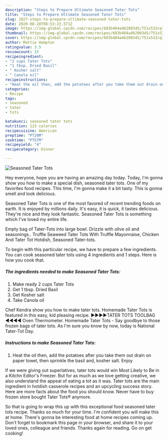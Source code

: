 ```yaml
---
description: "Steps to Prepare Ultimate Seasoned Tater Tots"
title: "Steps to Prepare Ultimate Seasoned Tater Tots"
slug: 1827-steps-to-prepare-ultimate-seasoned-tater-tots
date: 2020-08-28T08:53:23.571Z
image: https://img-global.cpcdn.com/recipes/683b484a4b200345/751x532cq70/seasoned-tater-tots-recipe-main-photo.jpg
thumbnail: https://img-global.cpcdn.com/recipes/683b484a4b200345/751x532cq70/seasoned-tater-tots-recipe-main-photo.jpg
cover: https://img-global.cpcdn.com/recipes/683b484a4b200345/751x532cq70/seasoned-tater-tots-recipe-main-photo.jpg
author: Mattie Hampton
ratingvalue: 3.5
reviewcount: 15
recipeingredient:
- "2 cups Tater Tots"
- "1 tbsp. Dried Basil"
- " Kosher salt"
- " Canola oil"
recipeinstructions:
- "Heat the oil then, add the potatoes after you take them out drain on paper towel, then sprinkle the basil and, kosher salt. Enjoy"
categories:
- Recipe
tags:
- seasoned
- tater
- tots

katakunci: seasoned tater tots 
nutrition: 123 calories
recipecuisine: American
preptime: "PT20M"
cooktime: "PT57M"
recipeyield: "4"
recipecategory: Dinner

---
```



![Seasoned Tater Tots](https://img-global.cpcdn.com/recipes/683b484a4b200345/751x532cq70/seasoned-tater-tots-recipe-main-photo.jpg)

Hey everyone, hope you are having an amazing day today. Today, I'm gonna show you how to make a special dish, seasoned tater tots. One of my favorites food recipes. This time, I'm gonna make it a bit tasty. This is gonna smell and look delicious.

Seasoned Tater Tots is one of the most favored of recent trending foods on earth. It is enjoyed by millions daily. It's easy, it is quick, it tastes delicious. They're nice and they look fantastic. Seasoned Tater Tots is something which I've loved my entire life.

Empty bag of Tater-Tots into large bowl. Drizzle with olive oil and seasonings.. Truffle Seaweed Tater Tots With Truffle Mayonnaise, Chicken And Tater Tot Hotdish, Seasoned Tater-tots.


To begin with this particular recipe, we have to prepare a few ingredients. You can cook seasoned tater tots using 4 ingredients and 1 steps. Here is how you cook that.

<!--inarticleads1-->

##### The ingredients needed to make Seasoned Tater Tots:

1. Make ready 2 cups Tater Tots
1. Get 1 tbsp. Dried Basil
1. Get  Kosher salt
1. Take  Canola oil


Chef Kendra show you how to make tater tots. Homemade Tater Tots is featured in this easy, kid pleasing recipe. ►►►►TATER TOTS TOOLBAG ◄◄◄◄ Oven Thermometer. Homemade Tater Tots - Say goodbye to those frozen bags of tater tots. As I&#39;m sure you know by now, today is National Tater-Tot Day. 

<!--inarticleads2-->

##### Instructions to make Seasoned Tater Tots:

1. Heat the oil then, add the potatoes after you take them out drain on paper towel, then sprinkle the basil and, kosher salt. Enjoy


If we were giving out superlatives, tater tots would win Most Likely to Be in a Kitchn Editor&#39;s Freezer. But for as much as we love getting creative, we also understand the appeal of eating a tot as it was. Tater tots are the main ingredient in hotdish casserole recipes and an upcycling success story. Here are more facts about the food you should know. Never have to buy frozen store bought Tater Tots® anymore. 

So that is going to wrap this up with this exceptional food seasoned tater tots recipe. Thanks so much for your time. I'm confident you will make this at home. There's gonna be interesting food at home recipes coming up. Don't forget to bookmark this page in your browser, and share it to your loved ones, colleague and friends. Thanks again for reading. Go on get cooking!
